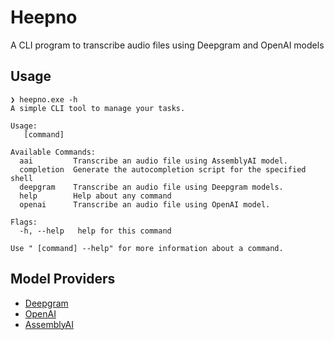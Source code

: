 # Heepno

A CLI program to transcribe audio files using Deepgram and OpenAI models

## Usage

```
❯ heepno.exe -h
A simple CLI tool to manage your tasks.

Usage:
   [command]

Available Commands:
  aai         Transcribe an audio file using AssemblyAI model.
  completion  Generate the autocompletion script for the specified shell
  deepgram    Transcribe an audio file using Deepgram models.
  help        Help about any command
  openai      Transcribe an audio file using OpenAI model.

Flags:
  -h, --help   help for this command

Use " [command] --help" for more information about a command.
```

## Model Providers

- [Deepgram](https://developers.deepgram.com/docs/models-languages-overview)
- [OpenAI](https://openai.com/)
- [AssemblyAI](https://www.assemblyai.com/docs/getting-started/supported-languages)
